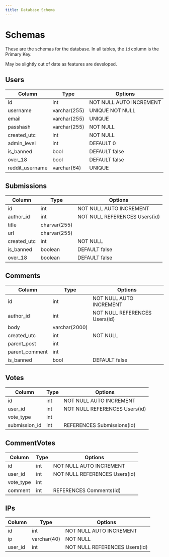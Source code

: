 ```yaml
---
title: Database Schema
---
```


# Schemas

These are the schemas for the database. In all tables, the `id` column is the Primary Key.

May be slightly out of date as features are developed.

## Users

Column|Type|Options
-|-|-
id|int|NOT NULL AUTO INCREMENT
username|varchar(255)|UNIQUE NOT NULL
email|varchar(255)|UNIQUE
passhash|varchar(255)|NOT NULL
created_utc|int|NOT NULL
admin_level|int|DEFAULT 0
is_banned|bool|DEFAULT false
over_18|bool|DEFAULT false
reddit_username|varchar(64)|UNIQUE

## Submissions

Column|Type|Options
-|-|-
id|int|NOT NULL AUTO INCREMENT	
author_id|int| NOT NULL REFERENCES Users(id)			
title|charvar(255)			
url|charvar(255)			
created_utc|int|NOT NULL
is_banned|boolean|DEFAULT false
over_18|boolean|DEFAULT false

## Comments

Column|Type|Options
-|-|-
id|int| NOT NULL AUTO INCREMENT	
author_id|int|NOT NULL REFERENCES Users(id)			
body|varchar(2000)		
created_utc|int|NOT NULL		
parent_post|int			
parent_comment|int			
is_banned|bool|DEFAULT false

## Votes

Column|Type|Options
-|-|-
id|int| NOT NULL AUTO INCREMENT	
user_id|int|NOT NULL REFERENCES Users(id)		
vote_type|int|
submission_id|int|REFERENCES Submissions(id)

## CommentVotes

Column|Type|Options
-|-|-
id|int| NOT NULL AUTO INCREMENT	
user_id|int|NOT NULL REFERENCES Users(id)		
vote_type|int|
comment|int|REFERENCES Comments(id)

## IPs

Column|Type|Options
-|-|-
id|int|NOT NULL AUTO INCREMENT
ip|varchar(40)|NOT NULL
user_id|int|NOT NULL REFERENCES Users(id)

